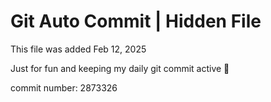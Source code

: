 # Git Auto Commit | Hidden File

This file was added Feb 12, 2025

Just for fun and keeping my daily git commit active 🤪

commit number: 2873326
